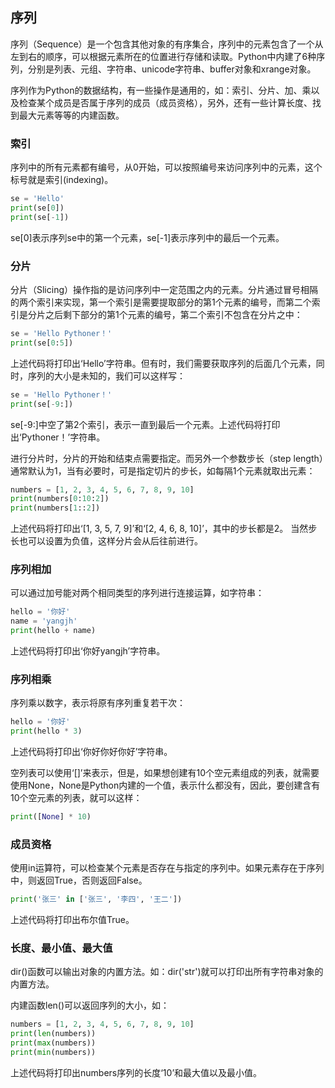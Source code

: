 
## 序列

序列（Sequence）是一个包含其他对象的有序集合，序列中的元素包含了一个从左到右的顺序，可以根据元素所在的位置进行存储和读取。Python中内建了6种序列，分别是列表、元组、字符串、unicode字符串、buffer对象和xrange对象。

序列作为Python的数据结构，有一些操作是通用的，如：索引、分片、加、乘以及检查某个成员是否属于序列的成员（成员资格），另外，还有一些计算长度、找到最大元素等等的内建函数。

### 索引

序列中的所有元素都有编号，从0开始，可以按照编号来访问序列中的元素，这个标号就是索引(indexing)。

```python
se = 'Hello'
print(se[0])
print(se[-1])
```

se[0]表示序列se中的第一个元素，se[-1]表示序列中的最后一个元素。

### 分片

分片（Slicing）操作指的是访问序列中一定范围之内的元素。分片通过冒号相隔的两个索引来实现，第一个索引是需要提取部分的第1个元素的编号，而第二个索引是分片之后剩下部分的第1个元素的编号，第二个索引不包含在分片之中：

```python
se = 'Hello Pythoner！'
print(se[0:5])
```

上述代码将打印出‘Hello’字符串。但有时，我们需要获取序列的后面几个元素，同时，序列的大小是未知的，我们可以这样写：

```python
se = 'Hello Pythoner！'
print(se[-9:])
```

se[-9:]中空了第2个索引，表示一直到最后一个元素。上述代码将打印出‘Pythoner！’字符串。

进行分片时，分片的开始和结束点需要指定。而另外一个参数步长（step length）通常默认为1，当有必要时，可是指定切片的步长，如每隔1个元素就取出元素：

```python
numbers = [1, 2, 3, 4, 5, 6, 7, 8, 9, 10]
print(numbers[0:10:2])
print(numbers[1::2])
```

上述代码将打印出‘[1, 3, 5, 7, 9]’和‘[2, 4, 6, 8, 10]’，其中的步长都是2。
当然步长也可以设置为负值，这样分片会从后往前进行。

### 序列相加

可以通过加号能对两个相同类型的序列进行连接运算，如字符串：

```python
hello = '你好'
name = 'yangjh'
print(hello + name)
```

上述代码将打印出‘你好yangjh’字符串。

### 序列相乘

序列乘以数字，表示将原有序列重复若干次：

```python
hello = '你好'
print(hello * 3)
```

上述代码将打印出‘你好你好你好’字符串。

空列表可以使用‘[]’来表示，但是，如果想创建有10个空元素组成的列表，就需要使用None，None是Python内建的一个值，表示什么都没有，因此，要创建含有10个空元素的列表，就可以这样：

```python
print([None] * 10)
```

### 成员资格

使用in运算符，可以检查某个元素是否存在与指定的序列中。如果元素存在于序列中，则返回True，否则返回False。

```python
print('张三' in ['张三', '李四', '王二'])
```

上述代码将打印出布尔值True。

### 长度、最小值、最大值

dir()函数可以输出对象的内置方法。如：dir('str')就可以打印出所有字符串对象的内置方法。

内建函数len()可以返回序列的大小，如：

```python
numbers = [1, 2, 3, 4, 5, 6, 7, 8, 9, 10]
print(len(numbers))
print(max(numbers))
print(min(numbers))
```
上述代码将打印出numbers序列的长度‘10’和最大值以及最小值。

